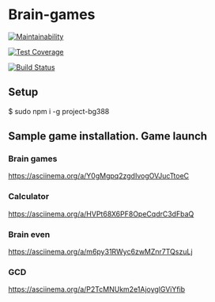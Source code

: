 # Brain-games #
[![Maintainability](https://api.codeclimate.com/v1/badges/a99a88d28ad37a79dbf6/maintainability)](https://codeclimate.com/github/wzdorowa/project-lvl1-s388/progress/maintainability)

[![Test Coverage](https://api.codeclimate.com/v1/badges/a99a88d28ad37a79dbf6/test_coverage)](https://codeclimate.com/github/wzdorowa/project-lvl1-s388/progress/coverage)

[![Build Status](https://travis-ci.org/wzdorowa/project-lvl1-s388.svg?branch=master)](https://travis-ci.org/wzdorowa/project-lvl1-s388)

## Setup

$ sudo npm i -g project-bg388

## Sample game installation. Game launch

### Brain games

https://asciinema.org/a/Y0gMgpq2zgdIvogOVJucTtoeC

### Calculator

https://asciinema.org/a/HVPt68X6PF8OpeCqdrC3dFbaQ

### Brain even

https://asciinema.org/a/m6py31RWyc6zwMZnr7TQszuLj

### GCD

https://asciinema.org/a/P2TcMNUkm2e1AjoyglGViYfib
